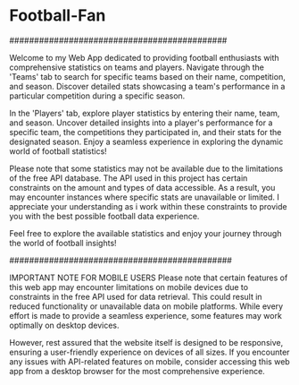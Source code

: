 # Football-Fan

############################################

Welcome to my Web App dedicated to providing football enthusiasts with comprehensive statistics on teams and players. Navigate through the 'Teams' tab to search for specific teams based on their name, competition, and season. Discover detailed stats showcasing a team's performance in a particular competition during a specific season.

In the 'Players' tab, explore player statistics by entering their name, team, and season. Uncover detailed insights into a player's performance for a specific team, the competitions they participated in, and their stats for the designated season. Enjoy a seamless experience in exploring the dynamic world of football statistics!

Please note that some statistics may not be available due to the limitations of the free API database. The API used in this project has certain constraints on the amount and types of data accessible. As a result, you may encounter instances where specific stats are unavailable or limited. I appreciate your understanding as i work within these constraints to provide you with the best possible football data experience.

Feel free to explore the available statistics and enjoy your journey through the world of football insights!

#############################################

IMPORTANT NOTE FOR MOBILE USERS Please note that certain features of this web app may encounter limitations on mobile devices due to constraints in the free API used for data retrieval. This could result in reduced functionality or unavailable data on mobile platforms. While every effort is made to provide a seamless experience, some features may work optimally on desktop devices.

However, rest assured that the website itself is designed to be responsive, ensuring a user-friendly experience on devices of all sizes. If you encounter any issues with API-related features on mobile, consider accessing this web app from a desktop browser for the most comprehensive experience.
